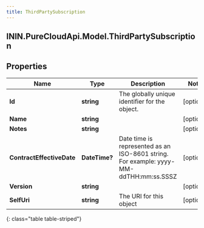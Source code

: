 ```yaml
---
title: ThirdPartySubscription
---
```

## ININ.PureCloudApi.Model.ThirdPartySubscription

## Properties

|Name | Type | Description | Notes|
|------------ | ------------- | ------------- | -------------|
| **Id** | **string** | The globally unique identifier for the object. | [optional] |
| **Name** | **string** |  | [optional] |
| **Notes** | **string** |  | [optional] |
| **ContractEffectiveDate** | **DateTime?** | Date time is represented as an ISO-8601 string. For example: yyyy-MM-ddTHH:mm:ss.SSSZ | [optional] |
| **Version** | **string** |  | [optional] |
| **SelfUri** | **string** | The URI for this object | [optional] |
{: class="table table-striped"}


